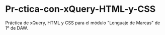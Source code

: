 # Pr-ctica-con-xQuery-HTML-y-CSS
Práctica de xQuery, HTML y CSS para el módulo "Lenguaje de Marcas" de 1º de DAW.
